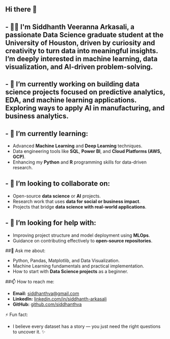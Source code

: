 ## Hi there 👋

<!--
**siddhanthva/siddhanthva** is a ✨ _special_ ✨ repository because its `README.md` (this file) appears on your GitHub profile.
-->

## - 👨‍💻 I'm **Siddhanth Veeranna Arkasali**, a passionate **Data Science graduate student at the University of Houston**, driven by curiosity and creativity to turn data into meaningful insights. I’m deeply interested in **machine learning, data visualization, and AI-driven problem-solving**.

## - 🔭 I’m currently working on building **data science projects** focused on predictive analytics, EDA, and machine learning applications. Exploring ways to apply **AI in manufacturing, and business analytics**.

## - 🌱 I’m currently learning:
- Advanced **Machine Learning** and **Deep Learning** techniques.  
- Data engineering tools like **SQL**, **Power BI**, and **Cloud Platforms (AWS, GCP)**.  
- Enhancing my **Python** and **R** programming skills for data-driven research.

## - 👯 I’m looking to collaborate on:
- Open-source **data science** or **AI** projects.  
- Research work that uses **data for social or business impact**.  
- Projects that bridge **data science with real-world applications**.

## - 🤔 I’m looking for help with:
- Improving project structure and model deployment using **MLOps**.  
- Guidance on contributing effectively to **open-source repositories**.

##💬 Ask me about:
- Python, Pandas, Matplotlib, and Data Visualization.  
- Machine Learning fundamentals and practical implementation.  
- How to start with **Data Science projects** as a beginner.

##📫 How to reach me:
- **Email:** [siddhanthva@gmail.com](mailto:siddhanthva@gmail.com)  
- **LinkedIn:** [linkedin.com/in/siddhanth-arkasali](https://linkedin.com/in/siddhanth-arkasali)  
- **GitHub:** [github.com/siddhanthva](https://github.com/siddhanthva)

⚡ Fun fact:
- I believe every dataset has a story — you just need the right questions to uncover it. ✨

